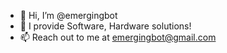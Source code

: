 - 👋 Hi, I’m @emergingbot
- 👀 I provide Software, Hardware solutions!
- 📫 Reach out to me at emergingbot@gmail.com

<!---
emergingbot/emergingbot is a ✨ special ✨ repository because its `README.md` (this file) appears on your GitHub profile.
You can click the Preview link to take a look at your changes.
--->

